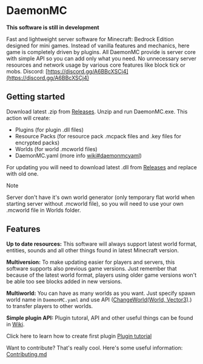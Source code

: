 # DaemonMC
**This software is still in development**

Fast and lightweight server software for Minecraft: Bedrock Edition designed for mini games.
Instead of vanilla features and mechanics, here game is completely driven by plugins. All DaemonMC provide is server core with simple API so you can add only what you need. No unnecessary server resources and network usage by various core features like block tick or mobs.
Discord: [https://discord.gg/A6BBcXSCj4](https://discord.gg/A6BBcXSCj4)

## Getting started

Download latest .zip from [Releases](https://github.com/TeamDeamonMC/DaemonMC/releases). Unzip and run DaemonMC.exe.
This action will create: 
- Plugins (for plugin .dll files)
- Resource Packs (for resource pack .mcpack files and .key files for encrypted packs)
- Worlds (for world .mcworld files)
- DaemonMC.yaml (more info [wiki#daemonmcyaml](https://github.com/TeamDeamonMC/DaemonMC/wiki#daemonmcyaml))

For updating you will need to download latest .dll from [Releases](https://github.com/TeamDeamonMC/DaemonMC/releases) and replace with old one.

> [!NOTE]
Server don't have it's own world generator (only temporary flat world when starting server without .mcworld file), so you will need to use your own .mcworld file in Worlds folder.

## Features

**Up to date resources:** This software will always support latest world format, entities, sounds and all other things found in latest Minecraft version.

**Multiversion:** To make updating easier for players and servers, this software supports also previous game versions.
Just remember that because of the latest world format, players using older game versions won't be able too see blocks added in new versions.

**Multiworld:** You can have as many worlds as you want. Just specify spawn world name in ```DaemonMC.yaml``` and use API ([ChangeWorld(World, Vector3)](https://github.com/TeamDeamonMC/DaemonMC/wiki/Plugin-API-(Methods)#changeworldworld-vector3).) to transfer players to other worlds.

**Simple plugin API:** Plugin tutoral, API and other useful things can be found in [Wiki](https://github.com/TeamDeamonMC/DaemonMC/wiki).

Click here to learn how to create first plugin [Plugin tutorial](https://github.com/TeamDeamonMC/DaemonMC/wiki/Plugin-tutorial)

Want to contribute? That's really cool. Here's some useful information: [Contributing.md](https://github.com/TeamDeamonMC/DaemonMC/blob/main/Contributing.md)
